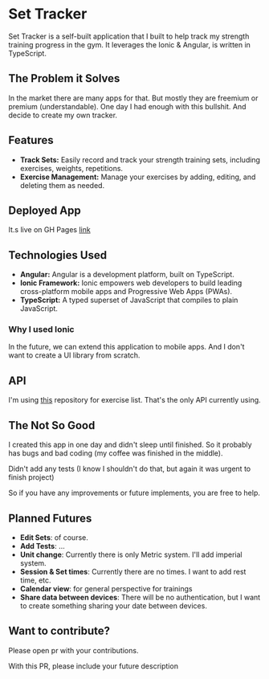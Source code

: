 # Set Tracker

Set Tracker is a self-built application that I built to help track my strength training progress in the gym. It leverages the Ionic & Angular, is written in TypeScript.

## The Problem it Solves

In the market there are many apps for that. But mostly they are freemium or premium (understandable). One day I had enough with this bullshit. And decide to create my own tracker.

## Features

- **Track Sets:** Easily record and track your strength training sets, including exercises, weights, repetitions.
- **Exercise Management:** Manage your exercises by adding, editing, and deleting them as needed.

## Deployed App

It.s live on GH Pages [link](https://sefasaid.github.io/set-tracker/)

## Technologies Used

- **Angular:** Angular is a development platform, built on TypeScript.
- **Ionic Framework:** Ionic empowers web developers to build leading cross-platform mobile apps and Progressive Web Apps (PWAs).
- **TypeScript:** A typed superset of JavaScript that compiles to plain JavaScript.

### Why I used Ionic

In the future, we can extend this application to mobile apps. And I don't want to create a UI library from scratch.

## API

I'm using [this](https://github.com/yuhonas/free-exercise-db) repository for exercise list. That's the only API currently using.

## The Not So Good

I created this app in one day and didn't sleep until finished. So it probably has bugs and bad coding (my coffee was finished in the middle).

Didn't add any tests (I know I shouldn't do that, but again it was urgent to finish project)

So if you have any improvements or future implements, you are free to help.

## Planned Futures

- **Edit Sets**: of course.
- **Add Tests**: ...
- **Unit change**: Currently there is only Metric system. I'll add imperial system.
- **Session & Set times**: Currently there are no times. I want to add rest time, etc.
- **Calendar view**: for general perspective for trainings
- **Share data between devices**: There will be no authentication, but I want to create something sharing your date between devices.

## Want to contribute?

Please open pr with your contributions.

With this PR, please include your future description
